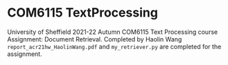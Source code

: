 # COM6115 TextProcessing
University of Sheffield 2021-22 Autumn COM6115 Text Processing course  
Assignment: Document Retrieval. Completed by Haolin Wang  
`report_acr21hw_HaolinWang.pdf` and `my_retriever.py` are completed for the assignment.
